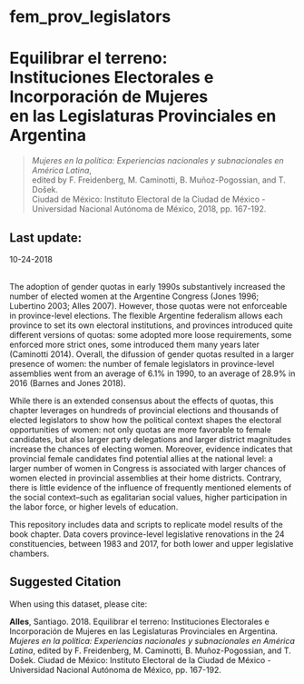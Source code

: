 # fem_prov_legislators
Equilibrar el terreno:<br />Instituciones Electorales e Incorporación de Mujeres<br />en las Legislaturas Provinciales en Argentina
=================================
<blockquote><em>Mujeres en la política: Experiencias nacionales y subnacionales en América Latina</em>,<br />edited by F. Freidenberg, M. Caminotti, B. Muñoz-Pogossian, and T. Došek.<br />Ciudad de México: Instituto Electoral de la Ciudad de México - Universidad Nacional Autónoma de México, 2018, pp. 167-192.</blockquote>

Last update:
------------------
10-24-2018

</br >The adoption of gender quotas in early 1990s substantively increased the number of elected women at the Argentine Congress (Jones 1996; Lubertino 2003; Alles 2007). However, those quotas were not enforceable in province-level elections. The flexible Argentine federalism allows each province to set its own electoral institutions, and provinces introduced quite different versions of quotas: some adopted more loose requirements, some enforced more strict ones, some introduced them many years later (Caminotti 2014). Overall, the difussion of gender quotas resulted in a larger presence of women: the number of female legislators in province-level assemblies went from an average of 6.1% in 1990, to an average of 28.9% in 2016 (Barnes and Jones 2018).

While there is an extended consensus about the effects of quotas, this chapter leverages on hundreds of provincial elections and thousands of elected legislators to show how the political context shapes the electoral opportunities of women: not only quotas are more favorable to female candidates, but also larger party delegations and larger district magnitudes increase the chances of electing women. Moreover, evidence indicates that provincial female candidates find potential allies at the national level: a larger number of women in Congress is associated with larger chances of women elected in provincial assemblies at their home districts. Contrary, there is little evidence of the influence of frequently mentioned elements of the social context–such as egalitarian social values, higher participation in the labor force, or higher levels of education.

This repository includes data and scripts to replicate model results of the book chapter. Data covers province-level legislative renovations in the 24 constituencies, between 1983 and 2017, for both lower and upper legislative chambers.

Suggested Citation
------------------

When using this dataset, please cite:

<b>Alles</b>, Santiago. 2018. Equilibrar el terreno: Instituciones Electorales e Incorporación de Mujeres en las Legislaturas Provinciales en Argentina. <em>Mujeres en la política: Experiencias nacionales y subnacionales en América Latina</em>, edited by F. Freidenberg, M. Caminotti, B. Muñoz-Pogossian, and T. Došek. Ciudad de México: Instituto Electoral de la Ciudad de México - Universidad Nacional Autónoma de México, pp. 167-192.
